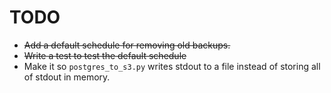 TODO
====

* <strike>Add a default schedule for removing old backups.</strike>
* <strike>Write a test to test the default schedule</strike>
* Make it so `postgres_to_s3.py` writes stdout to a file instead of storing all of stdout in memory.
